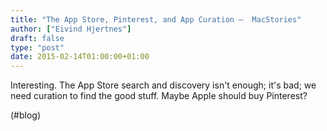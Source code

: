 ```yaml
---
title: "The App Store, Pinterest, and App Curation –  MacStories"
author: ["Eivind Hjertnes"]
draft: false
type: "post"
date: 2015-02-14T01:00:00+01:00
---
```


Interesting. The App Store search and discovery isn't enough; it's bad;
we need curation to find the good stuff. Maybe Apple should buy
Pinterest?

(#blog)
